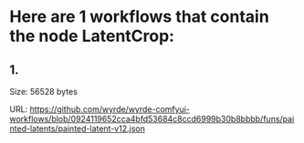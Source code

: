 # Here are 1 workflows that contain the node LatentCrop:

## 1. 

Size: 56528 bytes

URL: https://github.com/wyrde/wyrde-comfyui-workflows/blob/0924119652cca4bfd53684c8ccd6999b30b8bbbb/funs/painted-latents/painted-latent-v12.json

